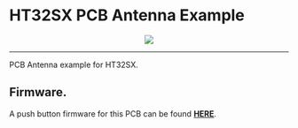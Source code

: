 # HT32SX PCB Antenna Example

<div align="center">
  <img src="PPCB_Antenna_3D_View.png">
</div>

<hr>

PCB Antenna example for HT32SX.

## Firmware.

A push button firmware for this PCB can be found [**HERE**](Firmware_Example).




